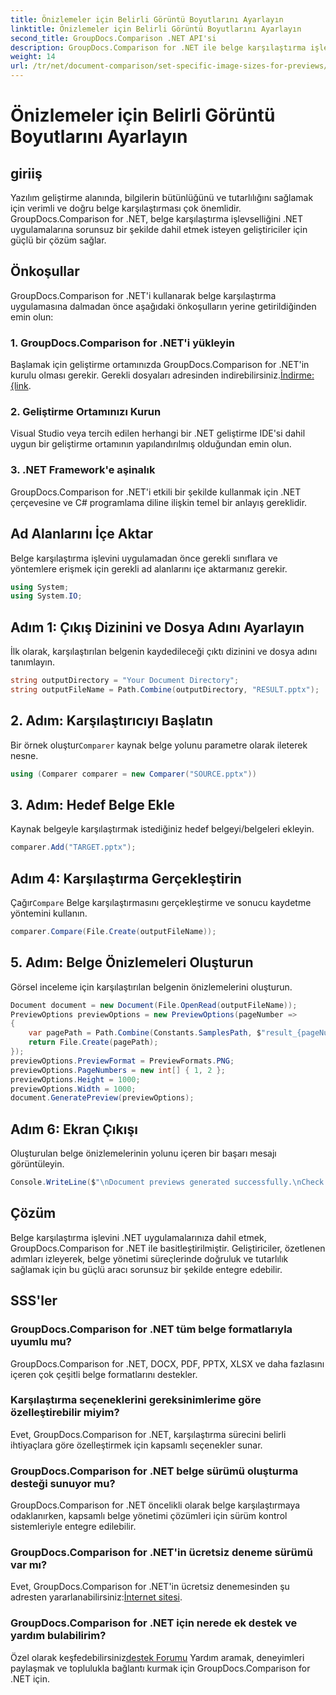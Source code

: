 ```yaml
---
title: Önizlemeler için Belirli Görüntü Boyutlarını Ayarlayın
linktitle: Önizlemeler için Belirli Görüntü Boyutlarını Ayarlayın
second_title: GroupDocs.Comparison .NET API'si
description: GroupDocs.Comparison for .NET ile belge karşılaştırma işlevini .NET uygulamalarınıza zahmetsizce entegre edin.
weight: 14
url: /tr/net/document-comparison/set-specific-image-sizes-for-previews/
---
```


# Önizlemeler için Belirli Görüntü Boyutlarını Ayarlayın

## giriiş
Yazılım geliştirme alanında, bilgilerin bütünlüğünü ve tutarlılığını sağlamak için verimli ve doğru belge karşılaştırması çok önemlidir. GroupDocs.Comparison for .NET, belge karşılaştırma işlevselliğini .NET uygulamalarına sorunsuz bir şekilde dahil etmek isteyen geliştiriciler için güçlü bir çözüm sağlar.
## Önkoşullar
GroupDocs.Comparison for .NET'i kullanarak belge karşılaştırma uygulamasına dalmadan önce aşağıdaki önkoşulların yerine getirildiğinden emin olun:
### 1. GroupDocs.Comparison for .NET'i yükleyin
 Başlamak için geliştirme ortamınızda GroupDocs.Comparison for .NET'in kurulu olması gerekir. Gerekli dosyaları adresinden indirebilirsiniz.[İndirme: {link](https://releases.groupdocs.com/comparison/net/).
### 2. Geliştirme Ortamınızı Kurun
Visual Studio veya tercih edilen herhangi bir .NET geliştirme IDE'si dahil uygun bir geliştirme ortamının yapılandırılmış olduğundan emin olun.
### 3. .NET Framework'e aşinalık
GroupDocs.Comparison for .NET'i etkili bir şekilde kullanmak için .NET çerçevesine ve C# programlama diline ilişkin temel bir anlayış gereklidir.

## Ad Alanlarını İçe Aktar
Belge karşılaştırma işlevini uygulamadan önce gerekli sınıflara ve yöntemlere erişmek için gerekli ad alanlarını içe aktarmanız gerekir.
```csharp
using System;
using System.IO;
```
## Adım 1: Çıkış Dizinini ve Dosya Adını Ayarlayın
İlk olarak, karşılaştırılan belgenin kaydedileceği çıktı dizinini ve dosya adını tanımlayın.
```csharp
string outputDirectory = "Your Document Directory";
string outputFileName = Path.Combine(outputDirectory, "RESULT.pptx");
```
## 2. Adım: Karşılaştırıcıyı Başlatın
 Bir örnek oluştur`Comparer` kaynak belge yolunu parametre olarak ileterek nesne.
```csharp
using (Comparer comparer = new Comparer("SOURCE.pptx"))
```
## 3. Adım: Hedef Belge Ekle
Kaynak belgeyle karşılaştırmak istediğiniz hedef belgeyi/belgeleri ekleyin.
```csharp
comparer.Add("TARGET.pptx");
```
## Adım 4: Karşılaştırma Gerçekleştirin
 Çağır`Compare` Belge karşılaştırmasını gerçekleştirme ve sonucu kaydetme yöntemini kullanın.
```csharp
comparer.Compare(File.Create(outputFileName));
```
## 5. Adım: Belge Önizlemeleri Oluşturun
Görsel inceleme için karşılaştırılan belgenin önizlemelerini oluşturun.
```csharp
Document document = new Document(File.OpenRead(outputFileName));
PreviewOptions previewOptions = new PreviewOptions(pageNumber =>
{
    var pagePath = Path.Combine(Constants.SamplesPath, $"result_{pageNumber}.png");
    return File.Create(pagePath);
});
previewOptions.PreviewFormat = PreviewFormats.PNG;
previewOptions.PageNumbers = new int[] { 1, 2 };
previewOptions.Height = 1000;
previewOptions.Width = 1000;
document.GeneratePreview(previewOptions);
```
## Adım 6: Ekran Çıkışı
Oluşturulan belge önizlemelerinin yolunu içeren bir başarı mesajı görüntüleyin.
```csharp
Console.WriteLine($"\nDocument previews generated successfully.\nCheck output in {outputDirectory}.");
```

## Çözüm
Belge karşılaştırma işlevini .NET uygulamalarınıza dahil etmek, GroupDocs.Comparison for .NET ile basitleştirilmiştir. Geliştiriciler, özetlenen adımları izleyerek, belge yönetimi süreçlerinde doğruluk ve tutarlılık sağlamak için bu güçlü aracı sorunsuz bir şekilde entegre edebilir.
## SSS'ler
### GroupDocs.Comparison for .NET tüm belge formatlarıyla uyumlu mu?
GroupDocs.Comparison for .NET, DOCX, PDF, PPTX, XLSX ve daha fazlasını içeren çok çeşitli belge formatlarını destekler.
### Karşılaştırma seçeneklerini gereksinimlerime göre özelleştirebilir miyim?
Evet, GroupDocs.Comparison for .NET, karşılaştırma sürecini belirli ihtiyaçlara göre özelleştirmek için kapsamlı seçenekler sunar.
### GroupDocs.Comparison for .NET belge sürümü oluşturma desteği sunuyor mu?
GroupDocs.Comparison for .NET öncelikli olarak belge karşılaştırmaya odaklanırken, kapsamlı belge yönetimi çözümleri için sürüm kontrol sistemleriyle entegre edilebilir.
### GroupDocs.Comparison for .NET'in ücretsiz deneme sürümü var mı?
 Evet, GroupDocs.Comparison for .NET'in ücretsiz denemesinden şu adresten yararlanabilirsiniz:[İnternet sitesi](https://releases.groupdocs.com/).
### GroupDocs.Comparison for .NET için nerede ek destek ve yardım bulabilirim?
 Özel olarak keşfedebilirsiniz[destek Forumu](https://forum.groupdocs.com/c/comparison/12) Yardım aramak, deneyimleri paylaşmak ve toplulukla bağlantı kurmak için GroupDocs.Comparison for .NET için.